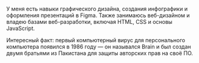У меня есть навыки графического дизайна, создания инфографики и оформления презентаций в Figma. Также занимаюсь веб-дизайном и владею базами веб-разработки, включая HTML, CSS и основы JavaScript.

Интересный факт: первый компьютерный вирус для персонального компьютера появился в 1986 году — он назывался Brain и был создан двумя братьями из Пакистана для защиты авторских прав на своё ПО.